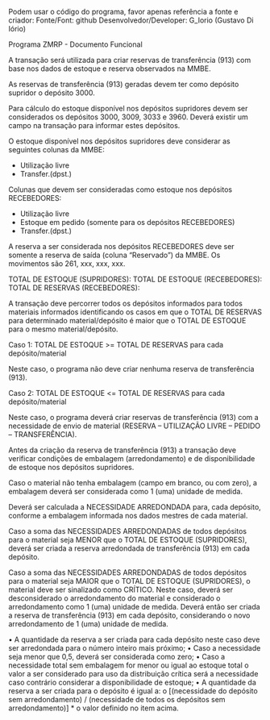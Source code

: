 Podem usar o código do programa, favor apenas referência a fonte e criador:
Fonte/Font: github
Desenvolvedor/Developer: G_Iorio (Gustavo Di Iório)

Programa ZMRP - Documento Funcional

  A transação será utilizada para criar reservas de transferência (913) com base nos dados de estoque e reserva observados na MMBE.

  As reservas de transferência (913) geradas devem ter como depósito supridor o depósito 3000.

  Para cálculo do estoque disponível nos depósitos supridores devem ser considerados os depósitos 3000, 3009, 3033 e 3960.
Deverá existir um campo na transação para informar estes depósitos.

O estoque disponível nos depósitos supridores deve considerar as seguintes colunas da MMBE:
- Utilização livre
- Transfer.(dpst.)

Colunas que devem ser consideradas como estoque nos depósitos RECEBEDORES:
- Utilização livre
- Estoque em pedido (somente para os depósitos RECEBEDORES)
- Transfer.(dpst.)

A reserva a ser considerada nos depósitos RECEBEDORES deve ser somente a reserva de saída (coluna “Reservado”) da MMBE. Os movimentos são 261, xxx, xxx, xxx.

TOTAL DE ESTOQUE (SUPRIDORES):
TOTAL DE ESTOQUE (RECEBEDORES):
TOTAL DE RESERVAS (RECEBEDORES):

A transação deve percorrer todos os depósitos informados para todos materiais informados identificando os casos em que o TOTAL DE RESERVAS para determinado material/depósito é maior que o TOTAL DE ESTOQUE para o mesmo material/depósito.

Caso 1: TOTAL DE ESTOQUE >= TOTAL DE RESERVAS para cada depósito/material

Neste caso, o programa não deve criar nenhuma reserva de transferência (913).

Caso 2: TOTAL DE ESTOQUE <= TOTAL DE RESERVAS para cada depósito/material

Neste caso, o programa deverá criar reservas de transferência (913) com a necessidade de envio de material (RESERVA – UTILIZAÇÃO LIVRE – PEDIDO – TRANSFERÊNCIA).

Antes da criação da reserva de transferência (913) a transação deve verificar condições de embalagem (arredondamento) e de disponibilidade de estoque nos depósitos supridores.

Caso o material não tenha embalagem (campo em branco, ou com zero), a embalagem deverá ser considerada como 1 (uma) unidade de medida.

Deverá ser calculada a NECESSIDADE ARREDONDADA para, cada depósito, conforme a embalagem informada nos dados mestres de cada material.

Caso a soma das NECESSIDADES ARREDONDADAS de todos depósitos para o material seja MENOR que o TOTAL DE ESTOQUE (SUPRIDORES), deverá ser criada a reserva arredondada de transferência (913) em cada depósito.

Caso a soma das NECESSIDADES ARREDONDADAS de todos depósitos para o material seja MAIOR que o TOTAL DE ESTOQUE (SUPRIDORES), o material deve ser sinalizado como CRÍTICO.
Neste caso, deverá ser desconsiderado o arredondamento do material e considerado o arredondamento como 1 (uma) unidade de medida. Deverá então ser criada a reserva de transferência (913) em cada depósito, considerando o novo arredondamento de 1 (uma) unidade de medida.

•	A quantidade da reserva a ser criada para cada depósito neste caso deve ser arredondada para o número inteiro mais próximo;
•	Caso a necessidade seja menor que 0,5, deverá ser considerada como zero;
•	Caso a necessidade total sem embalagem for menor ou igual ao estoque total o valor a ser considerado para uso da distribuição crítica será a necessidade caso contrário considerar a disponibilidade de estoque;
•	A quantidade da reserva a ser criada para o depósito é igual a: 
o	[(necessidade do depósito sem arredondamento) / (necessidade de todos os depósitos sem arredondamento)] * o valor definido no item acima.
